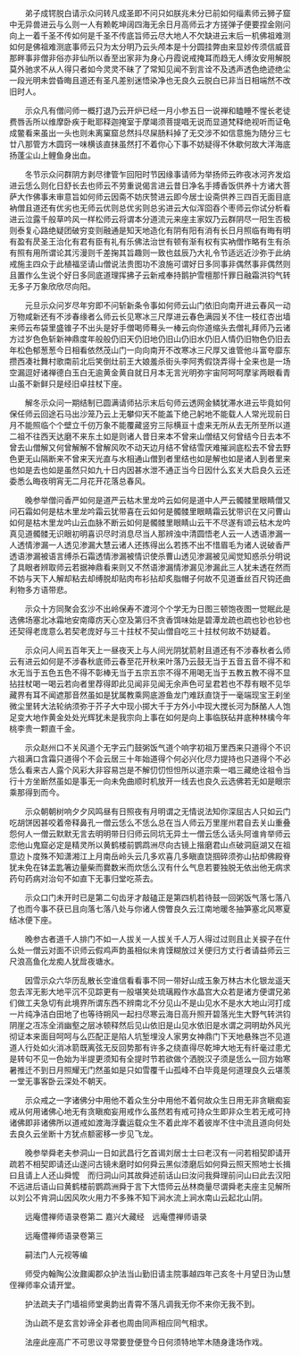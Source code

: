 <!-- { "loadSidebar": true } -->
　　弟子成锷脱白请示众问转凡成圣即不问只如朕兆未分已前如何缁素师云狮子窟中无异兽进云与么则一人有赖乾坤阔四海无余日月高师云才方搓弹子便要捏金刚问向上一着千圣不传如何是千圣不传底旨师云尽大地人不欠缺进云末后一机佛祖难测如何是佛祖难测底事师云只为太分明乃云头颅本是十分圆挂弊由来显妙传须信威音那畔事非僧非俗亦非仙所以香至出家非为身心丹霞说戒掩耳而趋无人缚汝安用解脱莫外驰求不从人得只者如今灵灵不昧了了常知见闻不到言诠不及透声透色绝迹绝尘一段光明未尝昏晦且道还有圣凡差别迷悟染净也无良久云脱白已非当日相端然不改旧时人。

　　示众凡有僧问师一概打退乃云开炉已经一月小参五日一说禅和瞌睡不惺长老徒费唇舌所以维摩卧疾于毗耶释迦掩室于摩竭须菩提唱无说而显道梵释绝视听而证龟成鳖看来虽出一头也则未离窠窟总然抖尽屎肠料掉了无交涉不如信意施为随分三七廿八那管方木圆窍一味横该直抹虽然打不着你心下事不妨疑得不休歇何故大洋海底扬蓬尘山上鲤鱼身出血。

　　冬节示众问群阴方剥尽律管乍回阳时节因缘事请师为举扬师云昨夜冰河齐发焰进云恁么则化日舒长去也师云不劳重说偈言进云昔日净名手搏香饭供养十方诸大菩萨大作佛事未审意旨如何师云因斋不妨庆赞进云即今居士设斋供养三四百无面目底衲僧且道还有优劣也无师云优则总优劣则总劣进云大似浑囵吞个枣师云你试分析看进云泣露千般草吟风一样松师云将谓本分道流元来座主家奴乃云群阴尽一阳生否极则泰复心路绝疑团破穷变则融通是知天地造化有阴有阳有消有长日月照临有晦有明有盈有昃圣王治化有君有臣有礼有乐佛法治世有顿有渐有权有实衲僧作略有生有杀有照有用所谓论其污漫则千差掬其旨趣则一致也兹辰乃大礼令节适远近沙弥于此纳戒施主四众于此植福坚请山僧说法贵图功不浪施可谓好日多同事非偶然事非偶然则且置作么生说个好日多同底道理挥拂子云新戒奉持鹅护雪檀那忏罪日融霜洪钧气转无多子万象欣欣尽向阳。

　　元旦示众问岁尽年穷即不问斩新条令事如何师云山门依旧向南开进云春风一动万物咸新还有不涉春缘者么师云长见寒冰三尺厚进云春色满园关不住一枝红杏出墙来师云布袋里盛锥子不出头是好手僧喝师蓦头一棒云向你道缩头去僧礼拜师乃云诸方过岁色色斩新神鼎度年般般仍旧天仍旧地仍旧山仍旧水仍旧人情仍旧物色仍旧去年松色郁葱葱今日相看依然茂山门一向向南开不改寒冰三尺厚又谁管他斗富夸靡东攒西凑社舞村歌南前北后笑倒灶前王大娘羞杀街头李阿秀假饶弄得十全来也是一场空漏逗好诸禅德白玉白无逾黄金黄自就日月本无言光明弥宇宙阿呵呵摩挲两眼看青山虽不新鲜只是经旧卓拄杖下座。

　　解冬示众问一期结制已圆满请师拈示末后句师云透网金鳞犹滞水进云毕竟如何保任师云回途石马出沙笼乃云上无攀仰天不能盖下绝己躬地不能载人人常光现前日月不能照临个个壁立千仞万象不能覆藏竖穷三际横亘十虚来无所从去无所至所以道二祖不往西天达磨不来东土如是则诸人昔日来本不曾来山僧结又何曾结今日去本不曾去山僧解又何曾解解不曾解风吹不动天边月结不曾结雪厌难摧涧底松去不曾去野色更无山隔断来不曾来天光直与水相通山僧到者里结也如是解也如是诸人到者里来也如是去也如是虽然只如九十日内因甚水泄不通正当今日因什么玄关大启良久云还委悉么晦夜明宵无二月花开花落总春风。

　　晚参举僧问香严如何是道严云枯木里龙吟云如何是道中人严云髑髅里眼睛僧又问石霜如何是枯木里龙吟霜云犹带喜在云如何是髑髅里眼睛霜云犹带识在又问曹山如何是枯木里龙吟山云血脉不断云如何是髑髅里眼睛山云干不尽遂有颂云枯木龙吟真见道髑髅无识眼初明喜识尽时消息尽当人那辨浊中清圆悟老人云一人透语渗漏一人透情渗漏一人透见渗漏大慧云诸人还拣得出么若拣不出不惜眉毛为诸人说破香严透语渗漏被语言缚杀石霜透情渗漏被情识使杀曹山透见渗漏被见闻觉知惑杀分明说了具眼者辨取师云若据神鼎看来则又不然语渗漏情渗漏见渗漏此三人犹未透在然而不妨与天下人解却粘去却缚脱却贴肉布衫拈却炙脂帽子何故不见道垂丝百尺钩还曲利物多方语带悲。

　　示众十方同聚会玄沙不出岭保寿不渡河个个学无为日图三顿饱夜图一觉眠此是选佛场塞北冰霜地安南瘴疠天心空及第归不贪香饵味始是碧潭龙疏也疏也钞也钞也还契得老庞意么若契老庞好与三十拄杖不契山僧自吃三十拄杖何故不妨疑着。

　　示众问人间五百年天上一昼夜天上与人间光阴犹箭射且道还有不涉春秋者么师云有进云如何是不涉春秋底师云春至花开秋来叶落乃云鼓无当于五音五音不得不和水无当于五色五色不得不彰棒无当于五宗五宗不得不用喝无当于五教五教不得不显拈拄杖喝一喝云若向者里荐得即此见闻非见闻无余声色可呈君若也不荐有眼不见华藏界有耳不闻遮那音然虽如是犹属教乘网底游鱼龙门难跃直饶于一毫端现宝王刹坐微尘里转大法轮纳须弥于芥子大中现小掷大千于方外小中现大搅长河为酥酪人人饱足变大地作黄金处处光辉犹未是我宗向上事在如何是向上事临朕砧井底种林檎今年桃李贵一颗直千金。

　　示众赵州口不关风道个无字云门鼓粥饭气道个响字初祖万里西来只道得个不识六祖满口含霜只道得个不会云居三十年始道得个何必兴化尽力提持也只道得个不必恁么看来古人露个风彩大非容易岂是不解忉忉怛怛所以道宗乘一唱三藏绝诠祖令当行十方坐断然虽如是事无一向未免曲顺时机放开一线去也良久云选佛若无如是眼宗乘那得到而今。

　　示众朝朝树响夕夕风鸣昼有日照夜有月明谓之无情说法知你深屈古人只如云门吃胡饼因甚咬着帝释鼻孔一僧云恁么不恁么总在当人师云万里崖州君自去关山重叠怨何人一僧云默默无言去明明带日归师云同坑无异土一僧云恁么话头阿谁肯举师云恋他山鬼窟必定是精灵所以黄鹤楼前鹦鹉洲尽向古镜上揩磨君山点破洞庭湖又在祖意边卜度殊不知潇湘江上月南岳岭头云几多欢喜几多瞋直饶掴碎须弥山拈却佛殿脊犹未免在钵盂匙箸边量柴而爨数米而炊恁么汉有什么气息若要独脱无依出他无病求药句药病对治句不如直下无事归堂吃茶去。

　　示众口门未开时已是第二句齿牙才敲磕正是第四机若待鼓一回粥饭气落七落八了也而今事不获已且向落七落八处与你诸人傍瞥良久云江南地暖冬抽笋塞北风寒夏结冰便下座。

　　晚参古者道千人排门不如一人拔关一人拔关千人万人得过过则且止关捩子在什么处一僧云对面不识师云假鸡声韵虽相似未肯馍糊放过关便归方丈行者请益师云三尺浪高鱼化龙痴人犹戽夜塘水。

　　因雪示众六华历乱散长空谁信看看事不同一带好山成玉象万林古木化银龙遥天忽去浑无影大地平沉不见踪更有一般堪笑处琉璃殿作水晶宫大众若是诸方便谓兄弟们做工夫急切有此境界所谓东西不辨南北不分见山不是山见水不是水大地山河打成一片纯净洁白田地了也等待朔风一起扫尽寒云海日高升照开碧落光生大野气转洪钧阴崖之冱冻全消幽壑之层冰顿释然后见山依旧是山见水依旧是水谓之洞明劫外风光彻证本来面目呵呵与么匹配正是陷人坑堑埋没人家男女神鼎门下天地悬殊岂不见道道人行处如火消冰箭既离弦无反回势那有许多之绕直得尽乾坤大地无有纤毫过患尤是转句不见一色始为半提更须知有全提时节若欲做个洒脱汉子须是恁么一回方始寒暑推迁不到日月照耀无门然虽如是只如雪覆千山孤峰不白毕竟是何道理良久云堪羡一堂无事客卧云深处不朝天。

　　示众戒之一字诸佛分中用他不着众生分中用他不着何故众生日用无非贪瞋痴妄戒从何用诸佛心地无有贪瞋痴妄用戒作么虽然若有戒可持众生即非众生若无戒可持诸佛即非诸佛所以道戒如渡海浮囊运载众生不着此岸不着彼岸不住中流且道向何处去良久云坐断十方犹点额密移一步见飞龙。

　　晚参举舜老夫参洞山一日如武昌行乞首谒刘居士士曰老汉有一问若相契即请开疏若不相契即请还山遂问古镜未磨时如何舜云黑似漆磨后如何舜云照天照地士长揖曰且请上人还山舜懡　而归洞山问其故舜述前话山曰汝问我舜理前问山曰此去汉阳不远进后语山曰黄鹤楼前鹦鹉洲舜于言下大悟师云丛林商量尽谓舜老夫座主见解所以刘公不肯洞山因风吹火用力不多殊不知下涧水流上涧水南山云起北山阴。

　　远庵僼禅师语录卷第二
嘉兴大藏经　远庵僼禅师语录


　　远庵僼禅师语录卷第三

　　嗣法门人元视等编

　　师受内翰陶公汝鼐阖郡众护法当山勤旧请主院事越四年己亥冬十月望日沩山慧侄禅师率众请开堂。

　　护法疏夫子门墙祖师堂奥韵出青霄不落凡调我无你不来你无我不到。

　　沩山疏不是玄言妙谛全非者也周由同声相应同气相求。

　　法座此座高广不可思议寻常要登便登今日何须特地竿木随身逢场作戏。


